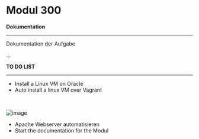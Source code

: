 # Modul 300
__Dokumentation__

---

Dokumentation der Aufgabe

...

__TO DO LIST__

---

- Install a Linux VM on Oracle
- Auto install a linux VM over Vagrant

<br>

![image](https://github.com/ImSlacking/Modul300/assets/70324314/f92321d5-9044-428b-a44a-7e66db4f1bfa)
<br>

- Apache Webserver automatisieren
- Start the documentation for the Modul